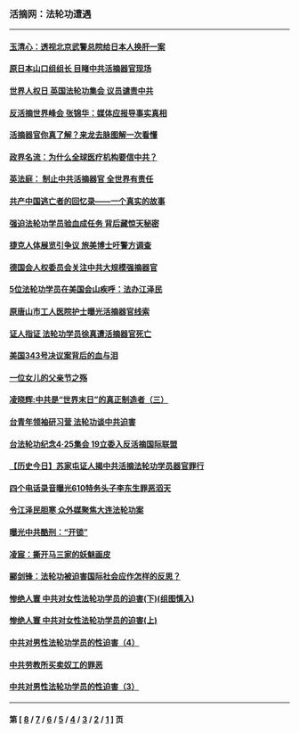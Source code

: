 ### 活摘网：法轮功遭遇
---
#### [玉清心：透视北京武警总院给日本人换肝一案](../../pages/nf5881/n13771978.md?12060430) 
#### [原日本山口组组长 目睹中共活摘器官现场](../../pages/nf5881/n13767360.md?12060430) 
#### [世界人权日 英国法轮功集会 议员谴责中共](../../pages/nf5881/n13431763.md?12060430) 
#### [反活摘世界峰会 张锦华：媒体应报导事实真相](../../pages/nf5881/n13278502.md?12060430) 
#### [活摘器官你真了解？来龙去脉图解一次看懂](../../pages/nf5881/n13013820.md?12060430) 
#### [政界名流：为什么全球医疗机构要信中共？](../../pages/nf5881/n11945479.md?12060430) 
#### [英法庭： 制止中共活摘器官 全世界有责任](../../pages/nf5881/n11330691.md?12060430) 
#### [共产中国逃亡者的回忆录——一个真实的故事](../../pages/nf5881/n10918649.md?12060430) 
#### [强迫法轮功学员验血成任务 背后藏惊天秘密](../../pages/nf5881/n4252384.md?12060430) 
#### [捷克人体展览引争议 旅美博士吁警方调查](../../pages/nf5881/n9429187.md?12060430) 
#### [德国会人权委员会关注中共大规模强摘器官](../../pages/nf5881/n8418950.md?12060430) 
#### [5位法轮功学员在美国会山疾呼：法办江泽民](../../pages/nf5881/n8101519.md?12060430) 
#### [原唐山市工人医院护士曝光活摘器官线索](../../pages/nf5881/n8076384.md?12060430) 
#### [证人指证 法轮功学员徐真遭活摘器官死亡](../../pages/nf5881/n8042467.md?12060430) 
#### [美国343号决议案背后的血与泪](../../pages/nf5881/n8020684.md?12060430) 
#### [一位女儿的父亲节之殇](../../pages/nf5881/n8014122.md?12060430) 
#### [凌晓辉:中共是“世界末日”的真正制造者（三）](../../pages/nf5881/n4210333.md?12060430) 
#### [台青年领袖研习营 法轮功谈中共迫害](../../pages/nf5881/n4141857.md?12060430) 
#### [台法轮功纪念4‧25集会 19立委入反活摘国际联盟](../../pages/nf5881/n4141821.md?12060430) 
#### [【历史今日】苏家屯证人揭中共活摘法轮功学员器官罪行](../../pages/nf5881/n4135912.md?12060430) 
#### [四个电话录音曝光610特务头子李东生罪恶滔天](../../pages/nf5881/n4040060.md?12060430) 
#### [令江泽民胆寒 众外媒聚焦大连法轮功案](../../pages/nf5881/n3932671.md?12060430) 
#### [曝光中共酷刑：“开锁”](../../pages/nf5881/n3889373.md?12060430) 
#### [凌宸：撕开马三家的妖魅画皮](../../pages/nf5881/n3849369.md?12060430) 
#### [郦剑锋：法轮功被迫害国际社会应作怎样的反思？](../../pages/nf5881/n3824560.md?12060430) 
#### [惨绝人寰 中共对女性法轮功学员的迫害(下)(组图慎入)](../../pages/nf5881/n3816285.md?12060430) 
#### [惨绝人寰 中共对女性法轮功学员的迫害(上)](../../pages/nf5881/n3815374.md?12060430) 
#### [中共对男性法轮功学员的性迫害（4）](../../pages/nf5881/n3769144.md?12060430) 
#### [中共劳教所买卖奴工的罪恶](../../pages/nf5881/n3769378.md?12060430) 
#### [中共对男性法轮功学员的性迫害（3）](../../pages/nf5881/n3768231.md?12060430) 

---
#### 第 [ [8](./8.md?12060430) / [7](./7.md?12060430) / [6](./6.md?12060430) / [5](./5.md?12060430) / [4](./4.md?12060430) / [3](./3.md?12060430) / [2](./2.md?12060430) / [1](./1.md?12060430) ] 页
